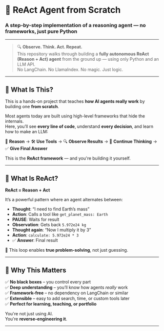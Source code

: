 # 🧠 ReAct Agent from Scratch  
### A step-by-step implementation of a reasoning agent — no frameworks, just pure Python

---

> 🔍 **Observe. Think. Act. Repeat.**  
> This repository walks through building a **fully autonomous ReAct (Reason + Act) agent** from the ground up — using only Python and an LLM API.  
> No LangChain. No LlamaIndex. No magic. Just logic.

---

## 🌟 What Is This?

This is a hands-on project that teaches **how AI agents really work** by building one **from scratch**.

Most agents today are built using high-level frameworks that hide the internals.  
Here, you’ll see **every line of code**, understand **every decision**, and learn how to make an LLM:

🧠 **Reason** → 🛠️ **Use Tools** → 🔍 **Observe Results** → 🔄 **Continue Thinking** → ✅ **Give Final Answer**

This is the **ReAct framework** — and you're building it yourself.

---

## 🧩 What Is ReAct?

**ReAct = Reason + Act**

It’s a powerful pattern where an agent alternates between:
- **Thought**: “I need to find Earth’s mass”
- **Action**: Calls a tool like `get_planet_mass: Earth`
- **PAUSE**: Waits for result
- **Observation**: Gets back `5.972e24 kg`
- **Thought again**: “Now I multiply it by 3”
- **Action**: `calculate: 5.972e24 * 3`
- ✅ **Answer**: Final result

🔁 This loop enables **true problem-solving**, not just guessing.

---

## 🚀 Why This Matters

✅ **No black boxes** – you control every part  
✅ **Deep understanding** – you’ll know how agents *really* work  
✅ **Framework-free** – no dependency on LangChain or similar  
✅ **Extensible** – easy to add search, time, or custom tools later  
✅ **Perfect for learning, teaching, or portfolio**  

You're not just using AI.  
You're **reverse-engineering it**.

---
